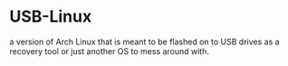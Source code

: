 # USB-Linux
a version of Arch Linux that is meant to be flashed on to USB drives as a recovery tool or just another OS to mess around with.
